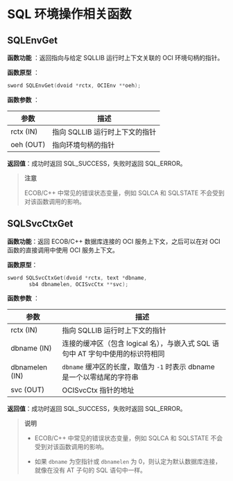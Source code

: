# SQL 环境操作相关函数

## SQLEnvGet

**函数功能** ：返回指向与给定 SQLLIB 运行时上下文关联的 OCI 环境句柄的指针。

**函数原型** ：

```C++
sword SQLEnvGet(dvoid *rctx, OCIEnv **oeh);
```

**函数参数** ：

|    参数      |                描述                                  |
|--------------|-----------------------------------------------------|
| rctx (IN)    |  指向 SQLLIB 运行时上下文的指针                       |
| oeh (OUT)    | 指向环境句柄的指针                                    |

**返回值**：成功时返回 SQL_SUCCESS，失败时返回 SQL_ERROR。

> **注意**
>
> ECOB/C++ 中常见的错误状态变量，例如 SQLCA 和 SQLSTATE 不会受到对该函数调用的影响。

## SQLSvcCtxGet

**函数功能**：返回 ECOB/C++ 数据库连接的 OCI 服务上下文，之后可以在对 OCI 函数的直接调用中使用 OCI 服务上下文。

**函数原型**：

```C++
sword SQLSvcCtxGet(dvoid *rctx, text *dbname,
       sb4 dbnamelen, OCISvcCtx **svc);
```

**函数参数** ：

|    参数      |                描述                                  |
|--------------|-----------------------------------------------------|
| rctx (IN)    |  指向 SQLLIB 运行时上下文的指针                       |
| dbname (IN)    | 连接的缓冲区（包含 logical 名），与嵌入式 SQL 语句中 AT 字句中使用的标识符相同                |
| dbnamelen (IN) | `dbname` 缓冲区的长度，取值为 `-1` 时表示 dbname 是一个以零结尾的字符串                      |
| svc (OUT)     | OCISvcCtx 指针的地址                                    |

**返回值**：成功时返回 SQL_SUCCESS，失败时返回 SQL_ERROR。

> **说明**
>
> * ECOB/C++ 中常见的错误状态变量，例如 SQLCA 和 SQLSTATE 不会受到对该函数调用的影响。
>
> * 如果 `dbname` 为空指针或 `dbnamelen` 为 0，则认定为默认数据库连接，就像在没有 AT 子句的 SQL 语句中一样。
